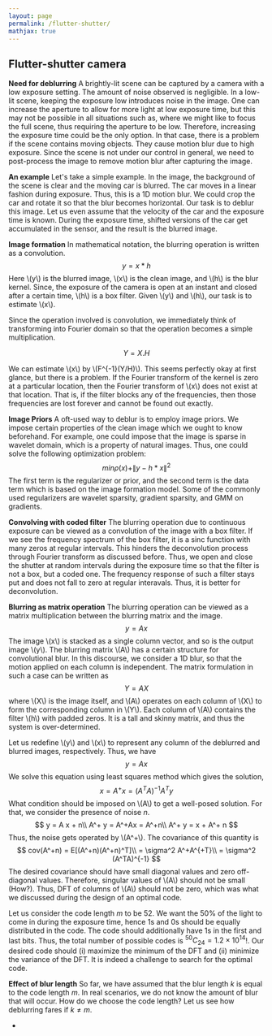 ```yaml
---
layout: page
permalink: /flutter-shutter/
mathjax: true
---
```

## Flutter-shutter camera

**Need for deblurring** A brightly-lit scene can be captured by a
  camera with a low exposure setting. The amount of noise observed is
  negligible. In a low-lit scene, keeping the exposure low introduces
  noise in the image. One can increase the aperture to allow for more
  light at low exposure time, but this may not be possible in all
  situations such as, where we might like to focus the full scene,
  thus requiring the aperture to be low. Therefore, increasing the
  exposure time could be the only option. In that case, there is a
  problem if the scene contains moving objects. They cause motion blur
  due to high exposure. Since the scene is not under our control in
  general, we need to post-process the image to remove motion blur
  after capturing the image.

**An example** Let's take a simple example. In the image, the
  background of the scene is clear and the moving car is blurred. The
  car moves in a linear fashion during exposure. Thus, this is a 1D
  motion blur. We could crop the car and rotate it so that the blur
  becomes horizontal. Our task is to deblur this image. Let us even
  assume that the velocity of the car and the exposure time is
  known. During the exposure time, shifted versions of the car get
  accumulated in the sensor, and the result is the blurred image.

**Image formation** In mathematical notation, the blurring operation
is written as a convolution.  
$$ y = x \ast h $$ 
Here \\(y\\) is the
blurred image, \\(x\\) is the clean image, and \\(h\\) is the blur
kernel. Since, the exposure of the camera is open at an instant and
closed after a certain time, \\(h\\) is a box filter. Given \\(y\\)
and \\(h\\), our task is to estimate \\(x\\).

Since the operation involved is convolution, we immediately think of
transforming into Fourier domain so that the operation becomes a
simple multiplication.  

$$ Y = X . H $$ 

We can estimate \\(x\\) by \\(F^{-1}(Y/H)\\). This seems perfectly okay
at first glance, but there is a problem. If the Fourier transform of
the kernel is zero at a particular location, then the Fourier
transform of \\(x\\) does not exist at that location. That is, if the
filter blocks any of the frequencies, then those frequencies are lost
forever and cannot be found out exactly.

**Image Priors** 
A oft-used way to deblur is to employ image priors. We impose certain
properties of the clean image which we ought to know beforehand. For
example, one could impose that the image is sparse in wavelet domain,
which is a property of natural images. Thus, one could solve the
following optimization problem:
$$
min \rho(x) + \|y - h \ast x\|^2
$$
The first term is the regularizer or prior, and the second term is the
data term which is based on the image formation model. Some of the
commonly used regularizers are wavelet sparsity, gradient sparsity,
and GMM on gradients.

**Convolving with coded filter**
The blurring operation due to continuous exposure can be viewed as a
convolution of the image with a box filter. If we see the frequency
spectrum of the box filter, it is a sinc function with many zeros at
regular intervals. This hinders the deconvolution process through
Fourier transform as discussed before. Thus, we open and close the
shutter at random intervals during the exposure time so that the
filter is not a box, but a coded one. The frequency response of such a
filter stays put and does not fall to zero at regular
interavals. Thus, it is better for deconvolution.

**Blurring as matrix operation**
The blurring operation can be viewed as a matrix multiplication
between the blurring matrix and the image.
$$
y = A x
$$
The image \\(x\\) is stacked as a single column vector, and so is the
output image \\(y\\). The blurring matrix \\(A\\) has a certain
structure for convolutional blur. In this discourse, we consider a 1D
blur, so that the motion applied on each column is independent. The
matrix formulation in such a case can be written as
$$
Y = A X
$$
where \\(X\\) is the image itself, and \\(A\\) operates on each column
of \\(X\\) to form the corresponding column in \\(Y\\). Each column of
\\(A\\) contains the filter \\(h\\) with padded zeros. It is a tall
and skinny matrix, and thus the system is over-determined.

Let us redefine
\\(y\\) and \\(x\\) to represent any column of the deblurred and
blurred images, respectively. Thus, we have
$$
y = A x
$$
We solve this equation using least squares method which gives the
solution,
$$
x = A^+x = (A^TA)^{-1}A^Ty
$$
What condition should be imposed on \\(A\\) to get a well-posed
solution. For that, we consider the presence of noise $n$.
$$ 
y = A x + n\\
A^+ y = A^+Ax = A^+n\\
A^+ y = x + A^+ n
$$
Thus, the noise gets operated by \\(A^+\\). The covariance of this
quantity is 
$$
cov(A^+n) = E[(A^+n)(A^+n)^T]\\
= \sigma^2 A^+A^{+T}\\
= \sigma^2 (A^TA)^{-1}
$$
The desired covariance should have small diagonal values and zero
off-diagonal values. Therefore, singular values of \\(A\\) should not
be small (How?). Thus, DFT of columns of \\(A\\) should not be zero,
which was what we discussed during the design of an optimal code.

Let us consider the code length $m$ to be 52. We want the 50\% of the
light to come in during the exposure time, hence $1$s and $0$s should
be equally distributed in the code. The code should additionally have
$1$s in the first and last bits. Thus, the total number of possible
codes is ${}^{50}C_{24} = 1.2 \times 10^14$!. Our desired code should
(i) maximize the minimum of the DFT and (ii) minimize the variance of 
the DFT. It is indeed a challenge to search for the optimal code.

**Effect of blur length** 
So far, we have assumed that the blur length $k$ is equal to the code
length $m$. In real scenarios, we do not know the amount of blur that
will occur. How do we choose the code length? Let us see how
deblurring fares if $k \neq m$. 

- 
